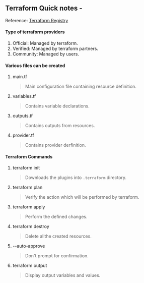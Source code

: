 ## Terraform Quick notes -
Reference: [Terraform Registry](https://registry.terraform.io/)

#### Type of terraform providers
1. Official: Managed by terraform.
2. Verified: Managed by terraform partners.
3. Community: Managed by users.

#### Various files can be created
1. main.tf
    > Main configuration file containing resource definition.
2. variables.tf
    > Contains variable declarations.
3. outputs.tf
    > Contains outputs from resources.
4. provider.tf
    > Contains provider derfinition.

#### Terraform Commands
1. terraform init 
    > Downloads the plugins into `.terraform` directory.
2. terraform plan
    > Verify the action which will be performed by terraform.
3. terraform apply
    > Perform the defined changes.
4. terraform destroy
    > Delete allthe created  resources.
5. --auto-approve
    > Don't prompt for confirmation.
6. terraform output
    > Display output variables and values.


